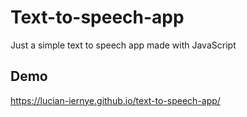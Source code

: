 # Text-to-speech-app
Just a simple text to speech app made with JavaScript

## Demo
https://lucian-iernye.github.io/text-to-speech-app/
